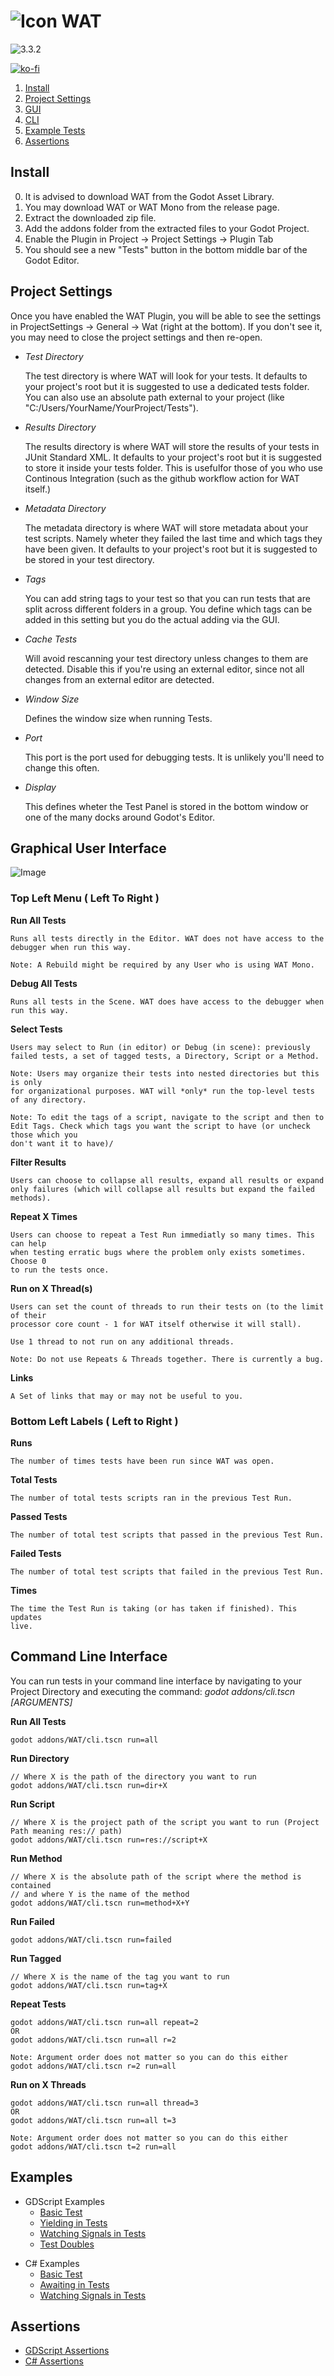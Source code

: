 # ![Icon](./icon.svg) WAT
![3.3.2](https://github.com/CodeDarigan/WAT-GDScript/workflows/%20%20Godot%203.3.2%20%20/badge.svg)

[![ko-fi](https://www.ko-fi.com/img/githubbutton_sm.svg)](https://ko-fi.com/Q5Q51D9K5)

1. [Install](#Install)
2. [Project Settings](#ProjectSettings)
3. [GUI](#GUI)
4. [CLI](#CLI)
5. [Example Tests](#Examples)
6. [Assertions](#Assertions)

## Install
<a name="Install"></a>

0. It is advised to download WAT from the Godot Asset Library.
1. You may download WAT or WAT Mono from the release page.
2. Extract the downloaded zip file.
3. Add the addons folder from the extracted files to your Godot Project.
4. Enable the Plugin in Project -> Project Settings -> Plugin Tab
5. You should see a new "Tests" button in the bottom middle bar of the Godot Editor.

## Project Settings
<a name="ProjectSettings"></a>
Once you have enabled the WAT Plugin, you will be able to see the settings in 
ProjectSettings -> General -> Wat (right at the bottom). If you don't see it, you may
need to close the project settings and then re-open.

- *Test Directory*

    The test directory is where WAT will look for your tests. It defaults to your project's root
    but it is suggested to use a dedicated tests folder. You can also use an absolute path external to your
    project (like "C:/Users/YourName/YourProject/Tests").

- *Results Directory* 

    The results directory is where WAT will store the results of your tests in JUnit Standard XML. It defaults to
    your project's root but it is suggested to store it inside your tests folder. This is usefulfor those of you 
    who use Continous Integration (such as the github workflow action for WAT itself.) 

- *Metadata Directory*

    The metadata directory is where WAT will store metadata about your test scripts. Namely wheter they failed the last time and which tags they have been given. It defaults to your project's root but it is suggested to be stored in your
    test directory.

- *Tags*

    You can add string tags to your test so that you can run tests that are split across different folders in a group. You
    define which tags can be added in this setting but you do the actual adding via the GUI.

- *Cache Tests*

    Will avoid rescanning your test directory unless changes to them are detected. Disable this if you're using an external editor, since not all changes from an external editor are detected.

- *Window Size*

    Defines the window size when running Tests.

- *Port*

    This port is the port used for debugging tests. It is unlikely you'll need to change this often.

- *Display*

    This defines wheter the Test Panel is stored in the bottom window or one of the many docks around Godot's Editor.

## Graphical User Interface
<a name="GUI"></a>

![Image](/images/gui.png)


### Top Left Menu ( Left To Right )

__Run All Tests__

    Runs all tests directly in the Editor. WAT does not have access to the
    debugger when run this way.

    Note: A Rebuild might be required by any User who is using WAT Mono.

__Debug All Tests__

    Runs all tests in the Scene. WAT does have access to the debugger when
    run this way.

__Select Tests__

    Users may select to Run (in editor) or Debug (in scene): previously failed tests, a set of tagged tests, a Directory, Script or a Method.

    Note: Users may organize their tests into nested directories but this is only
    for organizational purposes. WAT will *only* run the top-level tests of any directory.

    Note: To edit the tags of a script, navigate to the script and then to Edit Tags. Check which tags you want the script to have (or uncheck those which you
    don't want it to have)/

__Filter Results__

    Users can choose to collapse all results, expand all results or expand only failures (which will collapse all results but expand the failed methods).

__Repeat X Times__

    Users can choose to repeat a Test Run immediatly so many times. This can help
    when testing erratic bugs where the problem only exists sometimes. Choose 0
    to run the tests once.

__Run on X Thread(s)__

    Users can set the count of threads to run their tests on (to the limit of their
    processor core count - 1 for WAT itself otherwise it will stall).

    Use 1 thread to not run on any additional threads.

    Note: Do not use Repeats & Threads together. There is currently a bug.

__Links__

    A Set of links that may or may not be useful to you.

### Bottom Left Labels ( Left to Right )

__Runs__

    The number of times tests have been run since WAT was open.

__Total Tests__

    The number of total tests scripts ran in the previous Test Run.

__Passed Tests__

    The number of total test scripts that passed in the previous Test Run.

__Failed Tests__

    The number of total test scripts that failed in the previous Test Run.

__Times__

    The time the Test Run is taking (or has taken if finished). This updates
    live.


## Command Line Interface
<a name="CLI"></a>
You can run tests in your command line interface by navigating to your Project Directory and executing the command:  *godot addons/cli.tscn [ARGUMENTS]*

__Run All Tests__

    godot addons/WAT/cli.tscn run=all

__Run Directory__

    // Where X is the path of the directory you want to run
    godot addons/WAT/cli.tscn run=dir+X

__Run Script__

    // Where X is the project path of the script you want to run (Project Path meaning res:// path)
    godot addons/WAT/cli.tscn run=res://script+X

__Run Method__

    // Where X is the absolute path of the script where the method is contained
    // and where Y is the name of the method
    godot addons/WAT/cli.tscn run=method+X+Y

__Run Failed__

    godot addons/WAT/cli.tscn run=failed

__Run Tagged__

    // Where X is the name of the tag you want to run
    godot addons/WAT/cli.tscn run=tag+X

__Repeat Tests__

    godot addons/WAT/cli.tscn run=all repeat=2
    OR
    godot addons/WAT/cli.tscn run=all r=2

    Note: Argument order does not matter so you can do this either
    godot addons/WAT/cli.tscn r=2 run=all

__Run on X Threads__

    godot addons/WAT/cli.tscn run=all thread=3
    OR
    godot addons/WAT/cli.tscn run=all t=3

    Note: Argument order does not matter so you can do this either
    godot addons/WAT/cli.tscn t=2 run=all

## Examples
<a name="GDScriptExamples"></a>
- GDScript Examples
    - [Basic Test](/tests/examples/gdscript/example.test.gd)
    - [Yielding in Tests](/tests/examples/gdscript/yield.test.gd)
    - [Watching Signals in Tests](/tests/examples/gdscript/watch_signals.test.gd)
    - [Test Doubles](/tests/examples/gdscript/doubles)

<a name="CSharpExamples"></a>
- C# Examples
    - [Basic Test](/tests/examples/csharp/ExampleTest.cs)
    - [Awaiting in Tests](/tests/examples/csharp/AwaitTest.cs)
    - [Watching Signals in Tests](/tests/examples/csharp/WatchSignalsTest.cs)

## Assertions
<a name="Assertions"></a>
- [GDScript Assertions](/addons/WAT/assertions/assertions.gd)
- [C# Assertions](/addons/WAT/mono/assertions/Assertions.cs)






